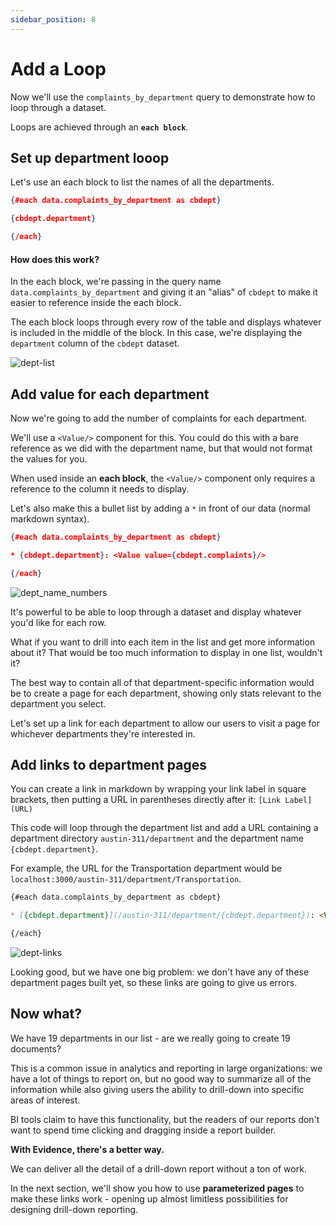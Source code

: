 ```yaml
---
sidebar_position: 8
---
```


# Add a Loop

Now we'll use the `complaints_by_department` query to demonstrate how to loop through a dataset. 

Loops are achieved through an **`each block`**.

## Set up department looop
Let's use an each block to list the names of all the departments.

```json title="Add to bottom of austin-311/index.md:"
{#each data.complaints_by_department as cbdept}

{cbdept.department}

{/each}
```
#### How does this work? 
In the each block, we're passing in the query name `data.complaints_by_department` and giving it an "alias" of `cbdept` to make it easier to reference inside the each block.

The each block loops through every row of the table and displays whatever is included in the middle of the block. In this case, we're displaying the `department` column of the `cbdept` dataset.

<div style={{textAlign: 'center'}}>

![dept-list](/img/department-name-list.png)

</div>

## Add value for each department
Now we're going to add the number of complaints for each department.

We'll use a `<Value/>` component for this. You could do this with a bare reference as we did with the department name, but that would not format the values for you.

When used inside an **each block**, the `<Value/>` component only requires a reference to the column it needs to display.

Let's also make this a bullet list by adding a `*` in front of our data (normal markdown syntax).

```json {3} title="Change the highlighted line below:"
{#each data.complaints_by_department as cbdept}

* {cbdept.department}: <Value value={cbdept.complaints}/>

{/each}
```
<div style={{textAlign: 'center'}}>

![dept_name_numbers](/img/department-values.png)

</div>

It's powerful to be able to loop through a dataset and display whatever you'd like for each row. 

What if you want to drill into each item in the list and get more information about it? That would be too much information to display in one list, wouldn't it?

The best way to contain all of that department-specific information would be to create a page for each department, showing only stats relevant to the department you select.

Let's set up a link for each department to allow our users to visit a page for whichever departments they're interested in.

## Add links to department pages
You can create a link in markdown by wrapping your link label in square brackets, then putting a URL in parentheses directly after it: `[Link Label](URL)`

This code will loop through the department list and add a URL containing a department directory `austin-311/department` and the department name `{cbdept.department}`. 

For example, the URL for the Transportation department would be `localhost:3000/austin-311/department/Transportation`.

```markdown {3} title="Change the highlighted line below:" 
{#each data.complaints_by_department as cbdept}

* [{cbdept.department}](/austin-311/department/{cbdept.department}): <Value value={cbdept.complaints} />

{/each}
```
<div style={{textAlign: 'center'}}>

![dept-links](/img/department-links.png)

</div>

Looking good, but we have one big problem: we don't have any of these department pages built yet, so these links are going to give us errors.

## Now what?
We have 19 departments in our list - are we really going to create 19 documents?

This is a common issue in analytics and reporting in large organizations: we have a lot of things to report on, but no good way to summarize all of the information while also giving users the ability to drill-down into specific areas of interest. 

BI tools claim to have this functionality, but the readers of our reports don't want to spend time clicking and dragging inside a report builder.

**With Evidence, there's a better way.** 

We can deliver all the detail of a drill-down report without a ton of work.

In the next section, we'll show you how to use **parameterized pages** to make these links work - opening up almost limitless possibilities for designing drill-down reporting.
